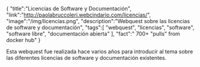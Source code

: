 {
    "title":"Licencias de Software y Documentación",
    "link":"http://paolabruccoleri.webcindario.com/licencias/",
    "image":"/img/licencias.png",
    "description":"Webquest sobre las licencias de software y documentación",
    "tags":[
          "webquest",
          "licencias",
          "software",
          "software libre",
          "documentación abierta"
        ],
    "fact":" 700+ \"pulls\" from docker hub"
}


Esta webquest fue realizada hace varios años para introducir al tema sobre las diferentes licencias de software y documentación existentes.
